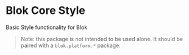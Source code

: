 Blok Core Style
===============

Basic Style functionality for Blok

> Note: this package is not intended to be used alone. It
> should be paired with a `blok.platform.*` package.
